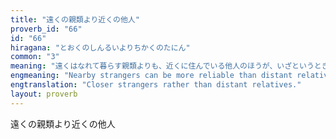```yaml
---
title: "遠くの親類より近くの他人"
proverb_id: "66"
id: "66"
hiragana: "とおくのしんるいよりちかくのたにん"
common: "3"
meaning: "遠くはなれて暮らす親類よりも、近くに住んでいる他人のほうが、いざというときにはたよりになるということ。"
engmeaning: "Nearby strangers can be more reliable than distant relatives."
engtranslation: "Closer strangers rather than distant relatives."
layout: proverb
---
```


遠くの親類より近くの他人
